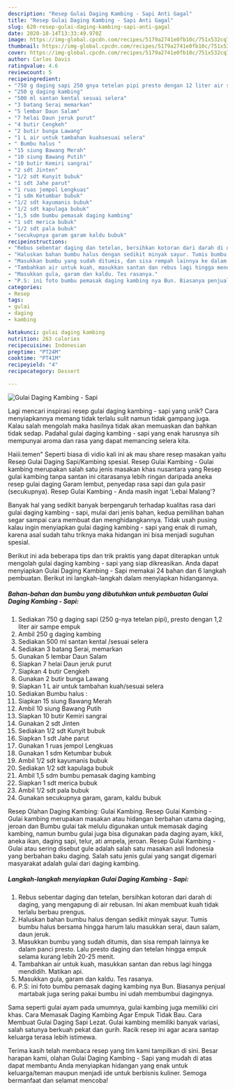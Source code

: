 ```yaml
---
description: "Resep Gulai Daging Kambing - Sapi Anti Gagal"
title: "Resep Gulai Daging Kambing - Sapi Anti Gagal"
slug: 620-resep-gulai-daging-kambing-sapi-anti-gagal
date: 2020-10-14T13:33:49.970Z
image: https://img-global.cpcdn.com/recipes/5179a2741e0fb10c/751x532cq70/gulai-daging-kambing-sapi-foto-resep-utama.jpg
thumbnail: https://img-global.cpcdn.com/recipes/5179a2741e0fb10c/751x532cq70/gulai-daging-kambing-sapi-foto-resep-utama.jpg
cover: https://img-global.cpcdn.com/recipes/5179a2741e0fb10c/751x532cq70/gulai-daging-kambing-sapi-foto-resep-utama.jpg
author: Carlos Davis
ratingvalue: 4.6
reviewcount: 5
recipeingredient:
- "750 g daging sapi 250 gnya tetelan pipi presto dengan 12 liter air sampe empuk"
- "250 g daging kambing"
- "500 ml santan kental sesuai selera"
- "3 batang Serai memarkan"
- "5 lembar Daun Salam"
- "7 helai Daun jeruk purut"
- "4 butir Cengkeh"
- "2 butir bunga Lawang"
- "1 L air untuk tambahan kuahsesuai selera"
- " Bumbu halus "
- "15 siung Bawang Merah"
- "10 siung Bawang Putih"
- "10 butir Kemiri sangrai"
- "2 sdt Jinten"
- "1/2 sdt Kunyit bubuk"
- "1 sdt Jahe parut"
- "1 ruas jempol Lengkuas"
- "1 sdm Ketumbar bubuk"
- "1/2 sdt kayumanis bubuk"
- "1/2 sdt kapulaga bubuk"
- "1,5 sdm bumbu pemasak daging kambing"
- "1 sdt merica bubuk"
- "1/2 sdt pala bubuk"
- "secukupnya garam garam kaldu bubuk"
recipeinstructions:
- "Rebus sebentar daging dan tetelan, bersihkan kotoran dari darah di daging, yang mengapung di air rebusan. Ini akan membuat kuah tidak terlalu berbau prengus."
- "Haluskan bahan bumbu halus dengan sedikit minyak sayur. Tumis bumbu halus bersama hingga harum lalu masukkan serai, daun salam, daun jeruk."
- "Masukkan bumbu yang sudah ditumis, dan sisa rempah lainnya ke dalam panci presto. Lalu presto daging dan tetelan hingga empuk selama kurang lebih 20-25 menit."
- "Tambahkan air untuk kuah, masukkan santan dan rebus lagi hingga mendidih. Matikan api."
- "Masukkan gula, garam dan kaldu. Tes rasanya."
- "P.S: ini foto bumbu pemasak daging kambing nya Bun. Biasanya penjual martabak juga sering pakai bumbu ini udah membumbui dagingnya."
categories:
- Resep
tags:
- gulai
- daging
- kambing

katakunci: gulai daging kambing 
nutrition: 263 calories
recipecuisine: Indonesian
preptime: "PT24M"
cooktime: "PT41M"
recipeyield: "4"
recipecategory: Dessert

---
```



![Gulai Daging Kambing - Sapi](https://img-global.cpcdn.com/recipes/5179a2741e0fb10c/751x532cq70/gulai-daging-kambing-sapi-foto-resep-utama.jpg)

Lagi mencari inspirasi resep gulai daging kambing - sapi yang unik? Cara menyiapkannya memang tidak terlalu sulit namun tidak gampang juga. Kalau salah mengolah maka hasilnya tidak akan memuaskan dan bahkan tidak sedap. Padahal gulai daging kambing - sapi yang enak harusnya sih mempunyai aroma dan rasa yang dapat memancing selera kita.

Haiii.temen&#34; Seperti biasa di vidio kali ini ak mau share resep masakan yaitu Resep Gulai Daging Sapi/Kambing spesial. Resep Gulai Kambing - Gulai kambing merupakan salah satu jenis masakan khas nusantara yang Resep gulai kambing tanpa santan ini citarasanya lebih ringan daripada aneka resep gulai daging Garam lembut, penyedap rasa sapi dan gula pasir (secukupnya). Resep Gulai Kambing - Anda masih ingat &#39;Lebai Malang&#39;?

Banyak hal yang sedikit banyak berpengaruh terhadap kualitas rasa dari gulai daging kambing - sapi, mulai dari jenis bahan, kedua pemilihan bahan segar sampai cara membuat dan menghidangkannya. Tidak usah pusing kalau ingin menyiapkan gulai daging kambing - sapi yang enak di rumah, karena asal sudah tahu triknya maka hidangan ini bisa menjadi suguhan spesial.


Berikut ini ada beberapa tips dan trik praktis yang dapat diterapkan untuk mengolah gulai daging kambing - sapi yang siap dikreasikan. Anda dapat menyiapkan Gulai Daging Kambing - Sapi memakai 24 bahan dan 6 langkah pembuatan. Berikut ini langkah-langkah dalam menyiapkan hidangannya.

<!--inarticleads1-->

##### Bahan-bahan dan bumbu yang dibutuhkan untuk pembuatan Gulai Daging Kambing - Sapi:

1. Sediakan 750 g daging sapi (250 g-nya tetelan pipi), presto dengan 1,2 liter air sampe empuk
1. Ambil 250 g daging kambing
1. Sediakan 500 ml santan kental /sesuai selera
1. Sediakan 3 batang Serai, memarkan
1. Gunakan 5 lembar Daun Salam
1. Siapkan 7 helai Daun jeruk purut
1. Siapkan 4 butir Cengkeh
1. Gunakan 2 butir bunga Lawang
1. Siapkan 1 L air untuk tambahan kuah/sesuai selera
1. Sediakan  Bumbu halus :
1. Siapkan 15 siung Bawang Merah
1. Ambil 10 siung Bawang Putih
1. Siapkan 10 butir Kemiri sangrai
1. Gunakan 2 sdt Jinten
1. Sediakan 1/2 sdt Kunyit bubuk
1. Siapkan 1 sdt Jahe parut
1. Gunakan 1 ruas jempol Lengkuas
1. Gunakan 1 sdm Ketumbar bubuk
1. Ambil 1/2 sdt kayumanis bubuk
1. Sediakan 1/2 sdt kapulaga bubuk
1. Ambil 1,5 sdm bumbu pemasak daging kambing
1. Siapkan 1 sdt merica bubuk
1. Ambil 1/2 sdt pala bubuk
1. Gunakan secukupnya garam, garam, kaldu bubuk


Resep Olahan Daging Kambing: Gulai Kambing. Resep Gulai Kambing - Gulai kambing merupakan masakan atau hidangan berbahan utama daging, jeroan dan Bumbu gulai tak melulu digunakan untuk memasak daging kambing, namun bumbu gulai juga bisa digunakan pada daging ayam, kikil, aneka ikan, daging sapi, telur, ati ampela, jeroan. Resep Gulai Kambing - Gulai atau sering disebut gule adalah salah satu masakan asli Indonesia yang berbahan baku daging. Salah satu jenis gulai yang sangat digemari masyarakat adalah gulai dari daging kambing. 

<!--inarticleads2-->

##### Langkah-langkah menyiapkan Gulai Daging Kambing - Sapi:

1. Rebus sebentar daging dan tetelan, bersihkan kotoran dari darah di daging, yang mengapung di air rebusan. Ini akan membuat kuah tidak terlalu berbau prengus.
1. Haluskan bahan bumbu halus dengan sedikit minyak sayur. Tumis bumbu halus bersama hingga harum lalu masukkan serai, daun salam, daun jeruk.
1. Masukkan bumbu yang sudah ditumis, dan sisa rempah lainnya ke dalam panci presto. Lalu presto daging dan tetelan hingga empuk selama kurang lebih 20-25 menit.
1. Tambahkan air untuk kuah, masukkan santan dan rebus lagi hingga mendidih. Matikan api.
1. Masukkan gula, garam dan kaldu. Tes rasanya.
1. P.S: ini foto bumbu pemasak daging kambing nya Bun. Biasanya penjual martabak juga sering pakai bumbu ini udah membumbui dagingnya.


Sama seperti gulai ayam pada umumnya, gulai kambing juga memiliki ciri khas. Cara Memasak Daging Kambing Agar Empuk Tidak Bau. Cara Membuat Gulai Daging Sapi Lezat. Gulai kambing memiliki banyak variasi, salah satunya berkuah pekat dan gurih. Racik resep ini agar acara santap keluarga terasa lebih istimewa. 

Terima kasih telah membaca resep yang tim kami tampilkan di sini. Besar harapan kami, olahan Gulai Daging Kambing - Sapi yang mudah di atas dapat membantu Anda menyiapkan hidangan yang enak untuk keluarga/teman maupun menjadi ide untuk berbisnis kuliner. Semoga bermanfaat dan selamat mencoba!

